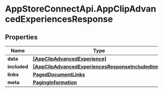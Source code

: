 # AppStoreConnectApi.AppClipAdvancedExperiencesResponse

## Properties

Name | Type | Description | Notes
------------ | ------------- | ------------- | -------------
**data** | [**[AppClipAdvancedExperience]**](AppClipAdvancedExperience.md) |  | 
**included** | [**[AppClipAdvancedExperiencesResponseIncludedInner]**](AppClipAdvancedExperiencesResponseIncludedInner.md) |  | [optional] 
**links** | [**PagedDocumentLinks**](PagedDocumentLinks.md) |  | 
**meta** | [**PagingInformation**](PagingInformation.md) |  | [optional] 


